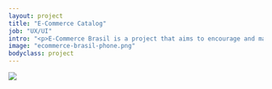 ```yaml
---
layout: project
title: "E-Commerce Catalog"
job: "UX/UI"
intro: "<p>E-Commerce Brasil is a project that aims to encourage and make the e-commerce market even bigger than it already is. The project has successfully capacitated thousands of professionals through courses, webinars, articles, and many many events, both free and paid through the year. The biggest one, Fórum E-Commerce Brasil was crowned the biggest e-commerce gathering in the world in 2017.</p>"
image: "ecommerce-brasil-phone.png"
bodyclass: project
---
```


<img class="reveal" src="/assets/img/projects/{{ page.slug }}-1.jpg">
